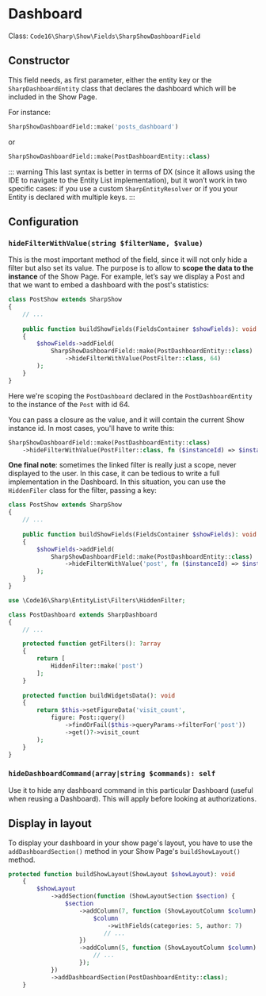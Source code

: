 # Dashboard

Class: `Code16\Sharp\Show\Fields\SharpShowDashboardField`

## Constructor

This field needs, as first parameter, either the entity key or the `SharpDashboardEntity` class that declares the dashboard which will be included in the Show Page.

For instance:

```php
SharpShowDashboardField::make('posts_dashboard')
```

or

```php
SharpShowDashboardField::make(PostDashboardEntity::class)
```
::: warning
This last syntax is better in terms of DX (since it allows using the IDE to navigate to the Entity List implementation), but it won’t work in two specific cases: if you use a custom `SharpEntityResolver` or if you your Entity is declared with multiple keys.
:::

## Configuration

### `hideFilterWithValue(string $filterName, $value)`
This is the most important method of the field, since it will not only hide a filter but also set its value. The purpose is to allow to **scope the data to the instance** of the Show Page. For example, let’s say we display a Post and that we want to embed a dashboard with the post's statistics:


```php
class PostShow extends SharpShow
{
    // ...
    
    public function buildShowFields(FieldsContainer $showFields): void
    {
        $showFields->addField(
            SharpShowDashboardField::make(PostDashboardEntity::class)
                ->hideFilterWithValue(PostFilter::class, 64)
        );
    }
}
```

Here we're scoping the `PostDashboard` declared in the `PostDashboardEntity` to the instance of the `Post` with id 64. 


You can pass a closure as the value, and it will contain the current Show instance id. In most cases, you'll have to write this:

```php
SharpShowDashboardField::make(PostDashboardEntity::class)
    ->hideFilterWithValue(PostFilter::class, fn ($instanceId) => $instanceId);
```

**One final note**: sometimes the linked filter is really just a scope, never displayed to the user. In this case, it can be tedious to write a full implementation in the Dashboard. In this situation, you can use the `HiddenFiler` class for the filter, passing a key:

```php
class PostShow extends SharpShow
{
    // ...
    
    public function buildShowFields(FieldsContainer $showFields): void
    {
        $showFields->addField(
            SharpShowDashboardField::make(PostDashboardEntity::class)
                ->hideFilterWithValue('post', fn ($instanceId) => $instanceId);
        );
    }
}
```

```php
use \Code16\Sharp\EntityList\Filters\HiddenFilter;

class PostDashboard extends SharpDashboard
{
    // ...

    protected function getFilters(): ?array
    {
        return [
            HiddenFilter::make('post')
        ];
    }
    
    protected function buildWidgetsData(): void
    {
        return $this->setFigureData('visit_count', 
            figure: Post::query()
                ->findOrFail($this->queryParams->filterFor('post'))
                ->get()?->visit_count
        );
    }
}
```

### `hideDashboardCommand(array|string $commands): self`

Use it to hide any dashboard command in this particular Dashboard (useful when reusing a Dashboard). This will apply before looking at authorizations.

## Display in layout

To display your dashboard in your show page's layout, you have to use the `addDashboardSection()` method in your Show Page's `buildShowLayout()` method.

```php
protected function buildShowLayout(ShowLayout $showLayout): void
    {
        $showLayout
            ->addSection(function (ShowLayoutSection $section) {
                $section
                    ->addColumn(7, function (ShowLayoutColumn $column) {
                        $column
                            ->withFields(categories: 5, author: 7)
                           // ...
                    })
                    ->addColumn(5, function (ShowLayoutColumn $column) {
                        // ...
                    });
            })
            ->addDashboardSection(PostDashboardEntity::class);
    }
```
